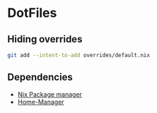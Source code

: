 # DotFiles

## Hiding overrides
```sh
git add --intent-to-add overrides/default.nix
```

## Dependencies

- [Nix Package manager](https://nixos.org/download)
- [Home-Manager](https://nix-community.github.io/home-manager/)
